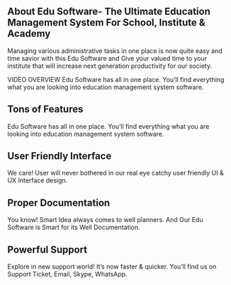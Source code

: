 ## About Edu Software- The Ultimate Education Management System For School, Institute & Academy 

Managing various administrative tasks in one place is now quite easy and time savior with this Edu Software and Give your valued time to your institute that will increase next generation productivity for our society.

VIDEO OVERVIEW 
Edu Software has all in one place. You’ll find everything what you are looking into education management system software.


## Tons of Features
Edu Software has all in one place. You’ll find everything what you are looking into education management system software.

## User Friendly Interface
We care! User will never bothered in our real eye catchy user friendly UI & UX Interface design. 

## Proper Documentation
You know! Smart Idea always comes to well planners. And Our Edu Software is Smart for its Well Documentation. 


## Powerful Support
Explore in new support world! It’s now faster & quicker. You’ll find us on Support Ticket, Email, Skype, WhatsApp.


 
